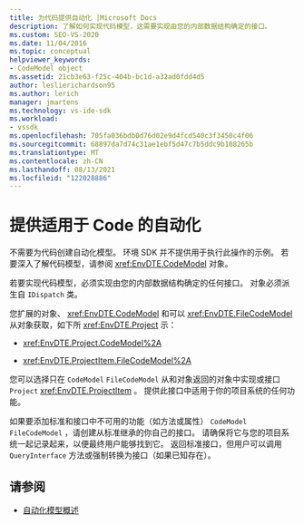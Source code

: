 ```yaml
---
title: 为代码提供自动化 |Microsoft Docs
description: 了解如何实现代码模型，这需要实现由您的内部数据结构确定的接口。
ms.custom: SEO-VS-2020
ms.date: 11/04/2016
ms.topic: conceptual
helpviewer_keywords:
- CodeModel object
ms.assetid: 21cb3e63-f25c-404b-bc1d-a32ad0fdd4d5
author: leslierichardson95
ms.author: lerich
manager: jmartens
ms.technology: vs-ide-sdk
ms.workload:
- vssdk
ms.openlocfilehash: 705fa036bdb0d76d02e9d4fcd540c3f3450c4f06
ms.sourcegitcommit: 68897da7d74c31ae1ebf5d47c7b5ddc9b108265b
ms.translationtype: MT
ms.contentlocale: zh-CN
ms.lasthandoff: 08/13/2021
ms.locfileid: "122028886"
---
```

# <a name="providing-automation-for-code"></a>提供适用于 Code 的自动化
不需要为代码创建自动化模型。 环境 SDK 并不提供用于执行此操作的示例。 若要深入了解代码模型，请参阅 <xref:EnvDTE.CodeModel> 对象。

 若要实现代码模型，必须实现由您的内部数据结构确定的任何接口。 对象必须派生自 `IDispatch` 类。

 您扩展的对象、 <xref:EnvDTE.CodeModel> 和可以 <xref:EnvDTE.FileCodeModel> 从对象获取，如下所 <xref:EnvDTE.Project> 示：

- <xref:EnvDTE.Project.CodeModel%2A>

- <xref:EnvDTE.ProjectItem.FileCodeModel%2A>

 您可以选择只在 `CodeModel` `FileCodeModel` 从和对象返回的对象中实现或接口 `Project` <xref:EnvDTE.ProjectItem> 。 提供此接口中适用于你的项目系统的任何功能。

 如果要添加标准和接口中不可用的功能（如方法或属性） `CodeModel` `FileCodeModel` ，请创建从标准继承的你自己的接口。 请确保将它与您的项目系统一起记录起来，以便最终用户能够找到它。 返回标准接口，但用户可以调用 `QueryInterface` 方法或强制转换为接口（如果已知存在）。

## <a name="see-also"></a>请参阅
- [自动化模型概述](../../extensibility/internals/automation-model-overview.md)
